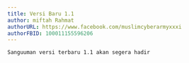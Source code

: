 ```yaml
---
title: Versi Baru 1.1
author: miftah Rahmat
authorURL: https://www.facebook.com/muslimcyberarmyxxxi
authorFBID: 100011155596206
---
```


	Sanguuman versi terbaru 1.1 akan segera hadir 
<div class="fb-comments" data-href="https://developers.facebook.com/docs/plugins/comments#configurator" data-width="100%" data-numposts="5"></div>
